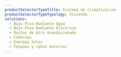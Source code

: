 ```yaml
---
productSelectorTypeTitle: Sistema de climatización
productSelectorTypeTypology: Vivienda
solutions:
  - Bajo Piso Radiante Agua
  - Bajo Piso Radiante Eléctrico
  - Ductos de Aire Acondicionado
  - Cañerías
  - Energía Solar
  - Tanques y caños externos
---
```

